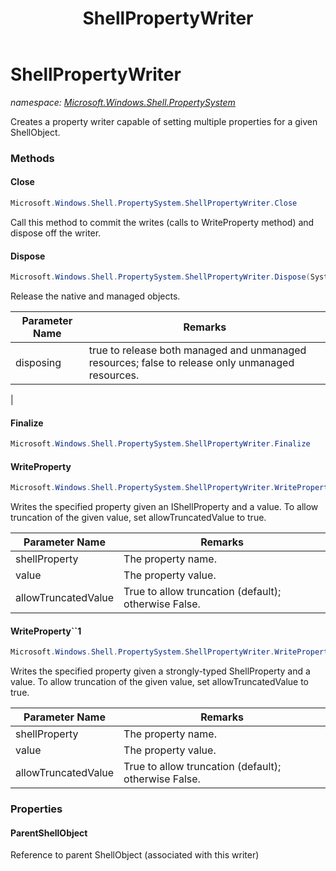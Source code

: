 ﻿---
title: ShellPropertyWriter
---

# ShellPropertyWriter
_namespace: [Microsoft.Windows.Shell.PropertySystem](N-Microsoft.Windows.Shell.PropertySystem.html)_

Creates a property writer capable of setting multiple properties for a given ShellObject.

### Methods

#### Close
```csharp
Microsoft.Windows.Shell.PropertySystem.ShellPropertyWriter.Close
```
Call this method to commit the writes (calls to WriteProperty method)
 and dispose off the writer.

#### Dispose
```csharp
Microsoft.Windows.Shell.PropertySystem.ShellPropertyWriter.Dispose(System.Boolean)
```
Release the native and managed objects.

|Parameter Name|Remarks|
|--------------|-------|
|disposing|true to release both managed and unmanaged resources; false to release only unmanaged resources.
 |


#### Finalize
```csharp
Microsoft.Windows.Shell.PropertySystem.ShellPropertyWriter.Finalize
```


#### WriteProperty
```csharp
Microsoft.Windows.Shell.PropertySystem.ShellPropertyWriter.WriteProperty(Microsoft.Windows.Shell.PropertySystem.IShellProperty,System.Object,System.Boolean)
```
Writes the specified property given an IShellProperty and a value. To allow truncation of the given value, set allowTruncatedValue
 to true.

|Parameter Name|Remarks|
|--------------|-------|
|shellProperty|The property name.|
|value|The property value.|
|allowTruncatedValue|True to allow truncation (default); otherwise False.|


#### WriteProperty``1
```csharp
Microsoft.Windows.Shell.PropertySystem.ShellPropertyWriter.WriteProperty``1(Microsoft.Windows.Shell.PropertySystem.ShellProperty{``0},``0,System.Boolean)
```
Writes the specified property given a strongly-typed ShellProperty and a value. To allow truncation of the given value, set allowTruncatedValue
 to true.

|Parameter Name|Remarks|
|--------------|-------|
|shellProperty|The property name.|
|value|The property value.|
|allowTruncatedValue|True to allow truncation (default); otherwise False.|




### Properties

#### ParentShellObject
Reference to parent ShellObject (associated with this writer)

